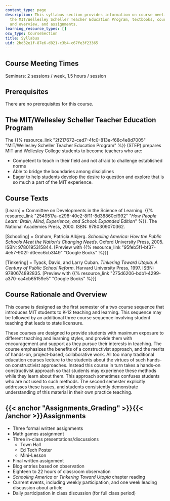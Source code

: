 ```yaml
---
content_type: page
description: This syllabus section provides information on course meeting times, prerequisites,
  the MIT/Wellesley Scheller Teacher Education Program, textbooks, course rationale
  and overview, and assignments.
learning_resource_types: []
ocw_type: CourseSection
title: Syllabus
uid: 2bd32e1f-87e6-d821-c3b4-c67fe3f23365
---
```


Course Meeting Times
--------------------

Seminars: 2 sessions / week, 1.5 hours / session

Prerequisites
-------------

There are no prerequisites for this course.

The MIT/Wellesley Scheller Teacher Education Program
----------------------------------------------------

The {{% resource_link "2f217672-ced7-4fc0-813e-f68c4e8d7005" "MIT/Wellesley Scheller Teacher Education Program" %}} (STEP) prepares MIT and Wellesley College students to become teachers who are:

*   Competent to teach in their field and not afraid to challenge established norms
*   Able to bridge the boundaries among disciplines
*   Eager to help students develop the desire to question and explore that is so much a part of the MIT experience.

Course Texts
------------

\[Learn\] = Committee on Developments in the Science of Learning. {{% resource_link "2549517a-e298-40c2-8f11-8d38860cf992" "_How People Learn: Brain, Mind, Experience, and School: Expanded Edition_" %}}. The National Academies Press, 2000. ISBN: 9780309070362.

\[Schooling\] = Graham, Patricia Albjerg. _Schooling America: How the Public Schools Meet the Nation's Changing Needs_. Oxford University Press, 2005. ISBN: 9780195315844. \[Preview with {{% resource_link "95feb5f1-bf37-4e57-902f-d0eec6cb3f49" "Google Books" %}}\]

\[Tinkering\] = Tyack, David, and Larry Cuban. _Tinkering Toward Utopia: A Century of Public School Reform_. Harvard University Press, 1997. ISBN: 9780674892835. \[Preview with {{% resource_link "275d6206-bdb1-4299-a370-ca4cb65159e5" "Google Books" %}}\]

Course Rationale and Overview
-----------------------------

This course is designed as the first semester of a two course sequence that introduces MIT students to K-12 teaching and learning. This sequence may be followed by an additional three course sequence involving student teaching that leads to state licensure.

These courses are designed to provide students with maximum exposure to different teaching and learning styles, and provide them with encouragement and support as they pursue their interests in teaching. The course emphasizes the benefits of a constructivist approach, and the merits of hands-on, project-based, collaborative work. All too many traditional education courses lecture to the students about the virtues of such hands-on constructivist approaches. Instead this course in turn takes a hands-on constructivist approach so that students may experience these methods while they learn about them. This approach sometimes confuses students who are not used to such methods. The second semester explicitly addresses these issues, and students consistently demonstrate understanding of this material in their own practice teaching.

{{< anchor "Assignments_Grading" >}}{{< /anchor >}}Assignments
--------------------------------------------------------------

*   Three formal written assignments
*   Math games assignment
*   Three in-class presentations/discussions
    *   Town Hall
    *   Ed Tech Poster
    *   Mini-Lesson
*   Final written assignment
*   Blog entries based on observation
*   Eighteen to 22 hours of classroom observation
*   _Schooling America_ or _Tinkering Toward Utopia_ chapter reading
*   Current events, including weekly participation, and one week leading discussion about article
*   Daily participation in class discussion (for full class period)